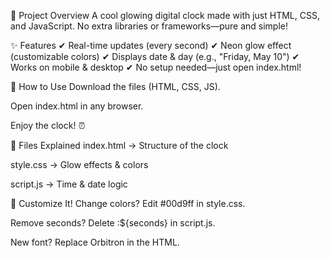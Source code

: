 🌠 Project Overview
A cool glowing digital clock made with just HTML, CSS, and JavaScript. No extra libraries or frameworks—pure and simple!

✨ Features
✔ Real-time updates (every second)
✔ Neon glow effect (customizable colors)
✔ Displays date & day (e.g., "Friday, May 10")
✔ Works on mobile & desktop
✔ No setup needed—just open index.html!

🚀 How to Use
Download the files (HTML, CSS, JS).

Open index.html in any browser.

Enjoy the clock! ⏰

🔧 Files Explained
index.html → Structure of the clock

style.css → Glow effects & colors

script.js → Time & date logic

🎨 Customize It!
Change colors? Edit #00d9ff in style.css.

Remove seconds? Delete :${seconds} in script.js.

New font? Replace Orbitron in the HTML.
